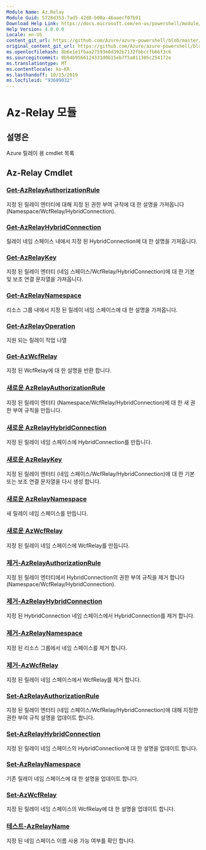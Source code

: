 ```yaml
---
Module Name: Az.Relay
Module Guid: 5728d353-7ad5-42d8-b00a-46aaecf07b91
Download Help Link: https://docs.microsoft.com/en-us/powershell/module/az.relay
Help Version: 4.0.0.0
Locale: en-US
content_git_url: https://github.com/Azure/azure-powershell/blob/master/src/Relay/Relay/help/Az.Relay.md
original_content_git_url: https://github.com/Azure/azure-powershell/blob/master/src/Relay/Relay/help/Az.Relay.md
ms.openlocfilehash: 8b6e1e1fbaa27593e6d392b7132fbbccfb66f3c6
ms.sourcegitcommit: 0b94b9566124331d0b15eb7f5a811305c254172e
ms.translationtype: MT
ms.contentlocale: ko-KR
ms.lasthandoff: 10/15/2019
ms.locfileid: "93689032"
---
```

# Az-Relay 모듈
## 설명은
Azure 릴레이 용 cmdlet 목록

## Az-Relay Cmdlet
### [Get-AzRelayAuthorizationRule](Get-AzRelayAuthorizationRule.md)
지정 된 릴레이 엔터티에 대해 지정 된 권한 부여 규칙에 대 한 설명을 가져옵니다 (Namespace/WcfRelay/HybridConnection).

### [Get-AzRelayHybridConnection](Get-AzRelayHybridConnection.md)
릴레이 네임 스페이스 내에서 지정 된 HybridConnection에 대 한 설명을 가져옵니다.

### [Get-AzRelayKey](Get-AzRelayKey.md)
지정 된 릴레이 엔터티 (네임 스페이스/WcfRelay/HybridConnection)에 대 한 기본 및 보조 연결 문자열을 가져옵니다.

### [Get-AzRelayNamespace](Get-AzRelayNamespace.md)
리소스 그룹 내에서 지정 된 릴레이 네임 스페이스에 대 한 설명을 가져옵니다.

### [Get-AzRelayOperation](Get-AzRelayOperation.md)
지원 되는 릴레이 작업 나열

### [Get-AzWcfRelay](Get-AzWcfRelay.md)
지정 된 WcfRelay에 대 한 설명을 반환 합니다.

### [새로운 AzRelayAuthorizationRule](New-AzRelayAuthorizationRule.md)
지정 된 릴레이 엔터티 (Namespace/WcfRelay/HybridConnection)에 대 한 새 권한 부여 규칙을 만듭니다.

### [새로운 AzRelayHybridConnection](New-AzRelayHybridConnection.md)
지정 된 릴레이 네임 스페이스에 HybridConnection를 만듭니다.

### [새로운 AzRelayKey](New-AzRelayKey.md)
지정 된 릴레이 엔터티 (네임 스페이스/WcfRelay/HybridConnection)에 대 한 기본 또는 보조 연결 문자열을 다시 생성 합니다.

### [새로운 AzRelayNamespace](New-AzRelayNamespace.md)
새 릴레이 네임 스페이스를 만듭니다.

### [새로운 AzWcfRelay](New-AzWcfRelay.md)
지정 된 릴레이 네임 스페이스에 WcfRelay를 만듭니다.

### [제거-AzRelayAuthorizationRule](Remove-AzRelayAuthorizationRule.md)
지정 된 릴레이 엔터티에서 HybridConnection의 권한 부여 규칙을 제거 합니다 (Namespace/WcfRelay/HybridConnection).

### [제거-AzRelayHybridConnection](Remove-AzRelayHybridConnection.md)
지정 된 HybridConnection 네임 스페이스에서 HybridConnection를 제거 합니다.

### [제거-AzRelayNamespace](Remove-AzRelayNamespace.md)
지정 된 리소스 그룹에서 네임 스페이스를 제거 합니다. 

### [제거-AzWcfRelay](Remove-AzWcfRelay.md)
지정 된 릴레이 네임 스페이스에서 WcfRelay를 제거 합니다.

### [Set-AzRelayAuthorizationRule](Set-AzRelayAuthorizationRule.md)
지정 된 릴레이 엔터티 (네임 스페이스/WcfRelay/HybridConnection)에 대해 지정한 권한 부여 규칙 설명을 업데이트 합니다.

### [Set-AzRelayHybridConnection](Set-AzRelayHybridConnection.md)
지정 된 릴레이 네임 스페이스의 HybridConnection에 대 한 설명을 업데이트 합니다.

### [Set-AzRelayNamespace](Set-AzRelayNamespace.md)
기존 릴레이 네임 스페이스에 대 한 설명을 업데이트 합니다.

### [Set-AzWcfRelay](Set-AzWcfRelay.md)
지정 된 릴레이 네임 스페이스의 WcfRelay에 대 한 설명을 업데이트 합니다.

### [테스트-AzRelayName](Test-AzRelayName.md)
지정 된 네임 스페이스 이름 사용 가능 여부를 확인 합니다.

